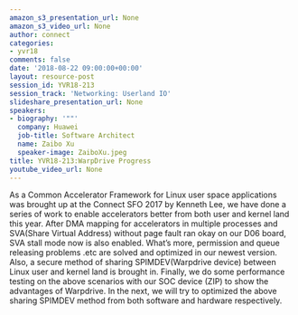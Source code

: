 ```yaml
---
amazon_s3_presentation_url: None
amazon_s3_video_url: None
author: connect
categories:
- yvr18
comments: false
date: '2018-08-22 09:00:00+00:00'
layout: resource-post
session_id: YVR18-213
session_track: 'Networking: Userland IO'
slideshare_presentation_url: None
speakers:
- biography: '""'
  company: Huawei
  job-title: Software Architect
  name: Zaibo Xu
  speaker-image: ZaiboXu.jpeg
title: YVR18-213:WarpDrive Progress
youtube_video_url: None
---
```


  As a Common Accelerator Framework for Linux user space applications was brought up at the Connect SFO 2017 by Kenneth Lee, we have done a series of work to enable accelerators better from both user and kernel land this year.
  After DMA mapping for accelerators in multiple processes and SVA(Share Virtual Address) without page fault ran okay on our D06 board, SVA stall mode now is also enabled. What’s more, permission and queue releasing problems .etc are solved and optimized in our newest version. Also, a secure method of sharing SPIMDEV(Warpdrive device) between Linux user and kernel land is brought in. Finally, we do some performance testing on the above scenarios with our SOC device (ZIP) to show the advantages of Warpdrive. In the next, we will try to optimized the above sharing SPIMDEV method from both software and hardware respectively.
